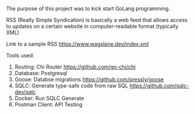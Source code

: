 The purpose of this project was to kick start GoLang programming.

RSS (Really Simple Syndication) is basically a web feed that allows access to updates on a certain website in computer-readable format (typically XML)

Link to a sample RSS https://www.wagslane.dev/index.xml

Tools used:

1. Routing: Chi Router https://github.com/go-chi/chi
2. Database: Postgresql
3. Goose: Databse migrations https://github.com/pressly/goose
4. SQLC: Generate type-safe code from raw SQL https://github.com/sqlc-dev/sqlc
5. Docker: Run SQLC Generate
6. Postman Client: API Testing
